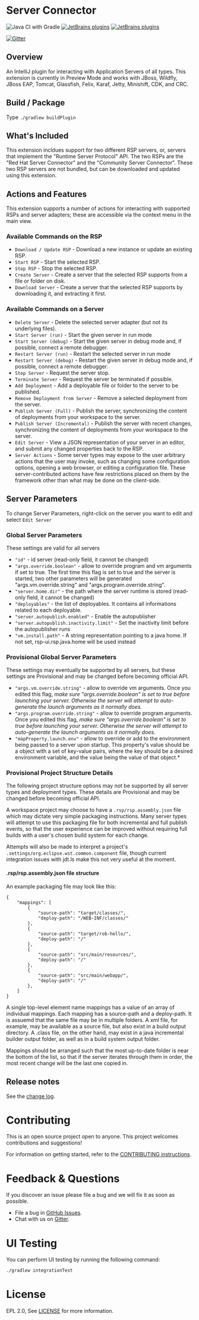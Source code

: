 # Server Connector
[plugin-repo]: https://plugins.jetbrains.com/plugin/16072-runtime-server-protocol-connector-by-red-hat
[plugin-version-svg]: https://img.shields.io/jetbrains/plugin/v/16072-runtime-server-protocol-connector-by-red-hat.svg
[plugin-downloads-svg]: https://img.shields.io/jetbrains/plugin/d/16072-runtime-server-protocol-connector-by-red-hat.svg

![Java CI with Gradle](https://github.com/redhat-developer/intellij-rsp/workflows/Java%20CI%20with%20Gradle/badge.svg)
[![JetBrains plugins][plugin-version-svg]][plugin-repo]
[![JetBrains plugins][plugin-downloads-svg]][plugin-repo]

[![Gitter](https://badges.gitter.im/redhat-developer/server-connector.svg)](https://gitter.im/redhat-developer/server-connector)

## Overview

An IntelliJ plugin for interacting with Application Servers of all types. This extension is currently in Preview Mode and works with JBoss, Wildfly, JBoss EAP, Tomcat, Glassfish, Felix, Karaf, Jetty, Minishift, CDK, and CRC. 

## Build / Package
Type `./gradlew buildPlugin`

## What's Included

This extension incldues support for two different RSP servers, or, servers that implement the "Runtime Server Protocol" API. The two RSPs are the "Red Hat Server Connector" and the "Community Server Connector". These two RSP servers are not bundled, but can be downloaded and updated using this extension. 


## Actions and Features

This extension supports a number of actions for interacting with supported RSPs and server adapters; these are accessible via the context menu in the main view.

### Available Commands on the RSP
   * `Download / Update RSP` - Download a new instance or update an existing RSP. 
   * `Start RSP` - Start the selected RSP.
   * `Stop RSP` - Stop the selected RSP.
   * `Create Server` - Create a server that the selected RSP supports from a file or folder on disk.
   * `Download Server` - Create a server that the selected RSP supports by downloading it, and extracting it first. 

### Available Commands on a Server
   * `Delete Server` - Delete the selected server adapter (but not its underlying files).
   * `Start Server (run)` - Start the given server in run mode
   * `Start Server (debug)` - Start the given server in debug mode and, if possible, connect a remote debugger.
   * `Restart Server (run)` - Restart the selected server in run mode
   * `Restart Server (debug)` - Restart the given server in debug mode and, if possible, connect a remote debugger.
   * `Stop Server` - Request the server stop. 
   * `Terminate Server` - Request the server be terminated if possible.
   * `Add Deployment` - Add a deployable file or folder to the server to be published.
   * `Remove Deployment from Server` - Remove a selected deployment from the server.
   * `Publish Server (Full)` - Publish the server, synchronizing the content of deployments from your workspace to the server.
   * `Publish Server (Incremental)` - Publish the server with recent changes, synchronizing the content of deployments from your workspace to the server.
   * `Edit Server` - View a JSON representation of your server in an editor, and submit any changed properties back to the RSP. 
   * `Server Actions` - Some server types may expose to the user arbitrary actions that the user may invoke, such as changing some configuration options, opening a web browser, or editing a configuration file. These server-contributed actions have few restrictions placed on them by the framework other than what may be done on the client-side. 

## Server Parameters
   To change Server Parameters, right-click on the server you want to edit and select `Edit Server`

### Global Server Parameters
   These settings are valid for all servers

   * `"id"` - id server (read-only field, it cannot be changed)
   * `"args.override.boolean"` - allow to override program and vm arguments if set to true. The first time this flag is set to true and the server is started, two other parameters will be generated "args.vm.override.string" and "args.program.override.string". 
   * `"server.home.dir"` - the path where the server runtime is stored (read-only field, it cannot be changed)
   * `"deployables"` - the list of deployables. It contains all informations related to each deployable.
   * `"server.autopublish.enabled"` - Enable the autopublisher
   * `"server.autopublish.inactivity.limit"` - Set the inactivity limit before the autopublisher runs
   * `"vm.install.path"` - A string representation pointing to a java home. If not set, rsp-ui.rsp.java.home will be used instead

### Provisional Global Server Parameters
   These settings may eventually be supported by all servers, but these settings are Provisional and may be changed before becoming official API. 

   * `"args.vm.override.string"` - allow to override vm arguments. Once you edited this flag, *make sure "args.override.boolean" is set to true before launching your server. Otherwise the server will attempt to auto-generate the launch arguments as it normally does.*
   * `"args.program.override.string"` - allow to override program arguments. Once you edited this flag, *make sure "args.override.boolean" is set to true before launching your server. Otherwise the server will attempt to auto-generate the launch arguments as it normally does.*
   * `"mapProperty.launch.env"` - allow to override or add to the environment being passed to a server upon startup. This property's value should be a object with a set of key-value pairs, where the key should be a desired environment variable, and the value being the value of that object.*
   
### Provisional Project Structure Details
   The following project structure options may not be supported by all server types and deployment types. These details are Provisional and may be changed before becoming official API. 
   
   A workspace project may choose to have a `.rsp/rsp.assembly.json` file which may dictate very simple packaging instructions. Many server types will attempt to use this packaging file for both incremental and full publish events, so that the user experience can be improved without requiring full builds with a user's chosen build system for each change. 
   
   Attempts will also be made to interpret a project's `.settings/org.eclipse.wst.common.component` file, though current integration issues with jdt.ls make this not very useful at the moment. 
   
#### .rsp/rsp.assembly.json file structure
An example packaging file may look like this:

```
{
	"mappings": [
		{
			"source-path": "target/classes/",
			"deploy-path": "/WEB-INF/classes/"
		},
		{
			"source-path": "target/rob-hello/",
			"deploy-path": "/"
		},
		{
			"source-path": "src/main/resources/",
			"deploy-path": "/"
		},
		{
			"source-path": "src/main/webapp/",
			"deploy-path": "/"
		},
	]
}
```

A single top-level element name mappings has a value of an array of individual mappings. Each mapping has a source-path and a deploy-path. It is assuemd that the same file may be in multiple folders. A xml file, for example, may be available as a source file, but also exist in a build output directory. A .class file, on the other hand, may exist in a java incremental builder output folder, as well as in a build system output folder. 

Mappings should be arranged such that the most up-to-date folder is near the bottom of the list, so that if the server iterates through them in order, the most recent change will be the last one copied in. 


## Release notes

See the [change log][plugin-repo].

Contributing
============
This is an open source project open to anyone. This project welcomes contributions and suggestions!

For information on getting started, refer to the [CONTRIBUTING instructions](CONTRIBUTING.md).


Feedback & Questions
====================
If you discover an issue please file a bug and we will fix it as soon as possible.
* File a bug in [GitHub Issues](https://github.com/redhat-developer/intellij-rsp/issues).
* Chat with us on [Gitter](https://gitter.im/redhat-developer/server-connector).

UI Testing
==========
You can perform UI testing by running the following command:
```sh
./gradlew integrationTest
```

License
=======
EPL 2.0, See [LICENSE](LICENSE) for more information.
